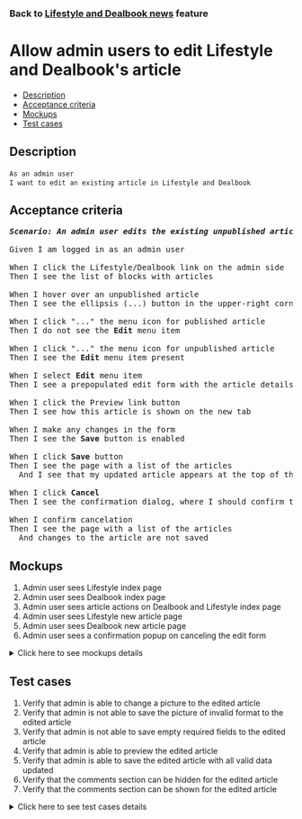 ### Back to [Lifestyle and Dealbook news](../../) feature

# Allow admin users to edit Lifestyle and Dealbook's article

- [Description](#description)
- [Acceptance criteria](#acceptance-criteria)
- [Mockups](#mockups)
- [Test cases](#test-cases)

## Description

    As an admin user
    I want to edit an existing article in Lifestyle and Dealbook

## Acceptance criteria

<pre>
<b><i>Scenario: An admin user edits the existing unpublished article</i></b>

Given I am logged in as an admin user

When I click the Lifestyle/Dealbook link on the admin side
Then I see the list of blocks with articles

When I hover over an unpublished article
Then I see the ellipsis (...) button in the upper-right corner

When I click "..." the menu icon for published article
Then I do not see the <b>Edit</b> menu item

When I click "..." the menu icon for unpublished article
Then I see the <b>Edit</b> menu item present

When I select <b>Edit</b> menu item
Then I see a prepopulated edit form with the article details

When I click the Preview link button
Then I see how this article is shown on the new tab

When I make any changes in the form
Then I see the <b>Save</b> button is enabled

When I click <b>Save</b> button
Then I see the page with a list of the articles
  And I see that my updated article appears at the top of the list in <b>unpublished</b> state

When I click <b>Cancel</b>
Then I see the confirmation dialog, where I should confirm that I want to leave the form without saving changes

When I confirm cancelation
Then I see the page with a list of the articles
  And changes to the article are not saved
</pre>

## Mockups

1. Admin user sees Lifestyle index page
2. Admin user sees Dealbook index page
3. Admin user sees article actions on Dealbook and Lifestyle index page
4. Admin user sees Lifestyle new article page
5. Admin user sees Dealbook new article page
6. Admin user sees a confirmation popup on canceling the edit form

<details>
  <summary>Click here to see mockups details</summary>

**1. Admin user sees Lifestyle index page:**

![Admin user sees Lifestyle index page](/products/sport_news_portal/web_application_features/lifestyle_dealbook_news/images/lifestyle_index_page.png)

**2. Admin user sees Dealbook index page:**

![Admin user sees Dealbook index page](/products/sport_news_portal/web_application_features/lifestyle_dealbook_news/images/dealbook_index_page.png)

**3. Admin user sees article actions on Dealbook and Lifestyle index page:**

![Admin user sees article actions on Dealbook and Lifestyle index page](/products/sport_news_portal/web_application_features/lifestyle_dealbook_news/images/article_actions_index_page.png)

**4. Admin user sees Lifestyle new article page:**

![Admin user sees Lifestyle new article page](/products/sport_news_portal/web_application_features/lifestyle_dealbook_news/images/lifestyle_new_article_page.png)

**5. Admin user sees Dealbook new article page:**

![Admin user sees Dealbook new article page](/products/sport_news_portal/web_application_features/lifestyle_dealbook_news/images/dealbook_new_article_page.png)

**6. Admin user sees a confirmation popup on canceling the edit form:**

![Admin user sees a confirmation popup on canceling the edit form](/products/sport_news_portal/web_application_features/lifestyle_dealbook_news/images/confirmation_to_cancel.png)

</details>

## Test cases

1. Verify that admin is able to change a picture to the edited article
2. Verify that admin is not able to save the picture of invalid format to the edited article
3. Verify that admin is not able to save empty required fields to the edited article
4. Verify that admin is able to preview the edited article
5. Verify that admin is able to save the edited article with all valid data updated
6. Verify that the comments section can be hidden for the edited article
7. Verify that the comments section can be shown for the edited article

<details>
  <summary>Click here to see test cases details</summary>

### **#1. Verify that admin is able to change a picture to the edited article**

|Preconditions|Steps|Expected result
--------------|-----|----------
|- Log in by admin account</br>- Go to the <b>Lifestyle/Dealbook</b> configuration page</br>- There is an unpublished article|1) Hover over an unpublished article</br>2) Click "..." button -> <b>Edit</b> menu item</br>3) In the Picture section, click <b>+Add picture</b></br>4) Choose the picture with the valid format (.jpg, .png, .jpeg, .tif)</br>5) Click <b>Save</b> button|5) Admin user is redirected to the list of articles. The article is saved with all information and appears at the top of the list in unpublished state|

### **#2. Verify that admin is not able to save the picture of invalid format to the edited article**

|Preconditions|Steps|Expected result
--------------|-----|----------
|- Log in by admin account</br>- Go to the <b>Lifestyle/Dealbook</b> configuration page</br>- There is an unpublished article|1) Hover over an unpublished article</br>2) Click "..." button -> <b>Edit</b> menu item</br>3) In the Picture section, click <b>+Add picture</b></br>4) Choose the picture with the invalid format (any file except .jpg, .png, .jpeg, .tif)</br>5) Click <b>Save</b> button|5) Changes to the Article are not saved. The validation message "Only .jpg, .png, .jpeg, .tif formats are allowed" is shown|

### **#3. Verify that admin is not able to save empty required fields to the edited article**

|Preconditions|Steps|Expected result
--------------|-----|----------
|- Log in by admin account</br>- Go to <b>Lifestyle/Dealbook</b></br>- There is an unpublished article|1) Hover over an unpublished article</br>2) Click "..." button -> <b>Edit</b> menu item</br>3) Delete data from the <b>Alt</b> field</br>4) Click <b>Save</b></br>5)Fill in <b>Alt</b> required field</br>6) In the <b>Article headline</b> required field, delete data</br>7) Click <b>Save</b> button</br>8) Fill in <b>Article headline</b> required field</br>9) In the <b>Caption</b> required field, delete data</br>10) Click <b>Save</b> button</br>11) Fill in <b>Caption</b> required field</br>12) In the <b>Content</b> required field, delete data</br>13) Click <b>Save</b> button|4) The required fields are highlighted in red</br>7) The required fields are highlighted in red</br>10) The required fields are highlighted in red</br>13) The required fields are highlighted in red</br>|

### **#4. Verify that admin is able to preview the edited article**

|Preconditions|Steps|Expected result
--------------|-----|----------
|- Log in by admin account</br>- Go to <b>Lifestyle/Dealbook</b></br>- There is an unpublished article|1) Hover over an unpublished article</br>2) Click "..." button -> <b>Edit</b> menu item</br>3) Make some changes</br>4) Click the <b>Preview</b> link</br>5) Click <b>Back to edit<b> page link|4) The article is shown as it will look for users</br>5) The article is back to edit mode|

### **#5. Verify that admin is able to save the edited article with all valid data updated**

|Preconditions|Steps|Expected result
--------------|-----|----------
|- Log in by admin account</br>- Go to <b>Lifestyle/Dealbook</b></br>- There is an unpublished article|1) Hover over an unpublished article</br>2) Click "..." button -> <b>Edit</b> menu item</br>3) Update all required fields</br>4) Click <b>Save</b> button|4) Admin user is redirected to the list of articles. Article is saved with all information and appears at the top of the list in unpublished state|

### **#6. Verify that the comments section can be hidden for the edited article**

|Preconditions|Steps|Expected result
--------------|-----|----------
|- Log in by admin account</br>- Go to <b>Lifestyle/Dealbook</b></br>- There is an unpublished article</br>- The <b>Comments</b> section is shown for article|1) Hover over an unpublished article</br>2) Click "..." button -> <b>Edit</b> menu item</br>3) Click the <b>Comments: Show</b> toggle</br>4)Click <b>Save</b> button|3) <b>Comments: Show</b> changed to <b>Hide</b></br>4) The article is saved with the hidden comments section|

### **#7. Verify that the comments section can be shown for the edited article**

|Preconditions|Steps|Expected result
--------------|-----|----------
|- Log in by admin account</br>- Go to <b>Lifestyle/Dealbook</b></br>- There is an unpublished article</br>- The <b>Comments</b> section is hidden for article|1) Hover over an unpublished article</br>2) Click "..." button -> <b>Edit</b> menu item</br>3) Click the <b>Comments: Hide</b> toggle</br>4)Click <b>Save</b> button|3) <b>Comments: Hide</b> changed to <b>Show</b></br>4) The article is saved with the shown comments section|
</details>
